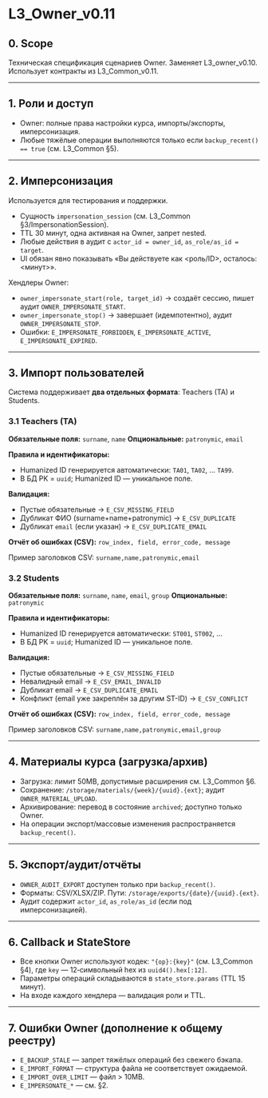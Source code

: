 # L3_Owner_v0.11

## 0. Scope
Техническая спецификация сценариев Owner. Заменяет L3_owner_v0.10. Использует контракты из L3_Common_v0.11.

---
## 1. Роли и доступ
- Owner: полные права настройки курса, импорты/экспорты, имперсонизация.
- Любые тяжёлые операции выполняются только если `backup_recent() == true` (см. L3_Common §5).

---
## 2. Имперсонизация
Используется для тестирования и поддержки.
- Сущность `impersonation_session` (см. L3_Common §3/ImpersonationSession).
- TTL 30 минут, одна активная на Owner, запрет nested.
- Любые действия в аудит с `actor_id = owner_id`, `as_role/as_id = target`.
- UI обязан явно показывать «Вы действуете как <роль/ID>, осталось: <минут>».

Хендлеры Owner:
- `owner_impersonate_start(role, target_id)` → создаёт сессию, пишет аудит `OWNER_IMPERSONATE_START`.
- `owner_impersonate_stop()` → завершает (идемпотентно), аудит `OWNER_IMPERSONATE_STOP`.
- Ошибки: `E_IMPERSONATE_FORBIDDEN`, `E_IMPERSONATE_ACTIVE`, `E_IMPERSONATE_EXPIRED`.

---
## 3. Импорт пользователей
Система поддерживает **два отдельных формата**: Teachers (TA) и Students.

### 3.1 Teachers (TA)
**Обязательные поля:** `surname`, `name`
**Опциональные:** `patronymic`, `email`

**Правила и идентификаторы:**
- Humanized ID генерируется автоматически: `TA01`, `TA02`, … `TA99`.
- В БД PK = `uuid`; Humanized ID — уникальное поле.

**Валидация:**
- Пустые обязательные → `E_CSV_MISSING_FIELD`
- Дубликат ФИО (surname+name+patronymic) → `E_CSV_DUPLICATE`
- Дубликат `email` (если указан) → `E_CSV_DUPLICATE_EMAIL`

**Отчёт об ошибках (CSV):** `row_index, field, error_code, message`

Пример заголовков CSV: `surname,name,patronymic,email`

### 3.2 Students
**Обязательные поля:** `surname`, `name`, `email`, `group`
**Опциональные:** `patronymic`

**Правила и идентификаторы:**
- Humanized ID генерируется автоматически: `ST001`, `ST002`, …
- В БД PK = `uuid`; Humanized ID — уникальное поле.

**Валидация:**
- Пустые обязательные → `E_CSV_MISSING_FIELD`
- Невалидный email → `E_CSV_EMAIL_INVALID`
- Дубликат email → `E_CSV_DUPLICATE_EMAIL`
- Конфликт (email уже закреплён за другим ST-ID) → `E_CSV_CONFLICT`

**Отчёт об ошибках (CSV):** `row_index, field, error_code, message`

Пример заголовков CSV: `surname,name,patronymic,email,group`

---
## 4. Материалы курса (загрузка/архив)
- Загрузка: лимит 50MB, допустимые расширения см. L3_Common §6.
- Сохранение: `/storage/materials/{week}/{uuid}.{ext}`; аудит `OWNER_MATERIAL_UPLOAD`.
- Архивирование: перевод в состояние `archived`; доступно только Owner.
- На операции экспорт/массовые изменения распространяется `backup_recent()`.

---
## 5. Экспорт/аудит/отчёты
- `OWNER_AUDIT_EXPORT` доступен только при `backup_recent()`.
- Форматы: CSV/XLSX/ZIP. Пути: `/storage/exports/{date}/{uuid}.{ext}`.
- Аудит содержит `actor_id`, `as_role/as_id` (если под имперсонизацией).

---
## 6. Callback и StateStore
- Все кнопки Owner используют кодек: `"{op}:{key}"` (см. L3_Common §4), где `key` — 12‑символьный hex из `uuid4().hex[:12]`.
- Параметры операций складываются в `state_store.params` (TTL 15 минут).
- На входе каждого хендлера — валидация роли и TTL.

---
## 7. Ошибки Owner (дополнение к общему реестру)
- `E_BACKUP_STALE` — запрет тяжёлых операций без свежего бэкапа.
- `E_IMPORT_FORMAT` — структура файла не соответствует ожидаемой.
- `E_IMPORT_OVER_LIMIT` — файл > 10MB.
- `E_IMPERSONATE_*` — см. §2.
